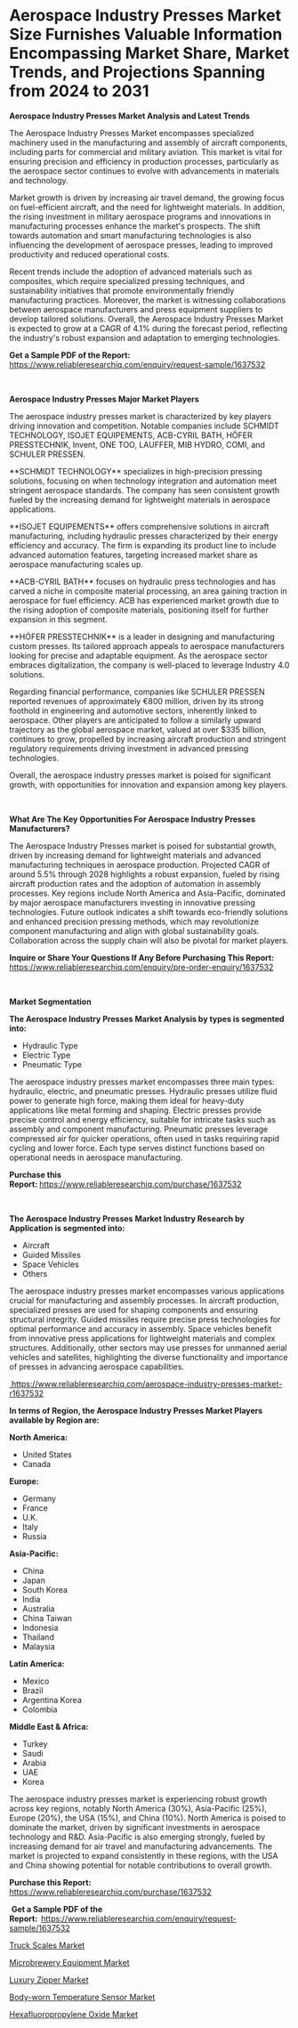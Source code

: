 <p><h1>Aerospace Industry Presses Market Size Furnishes Valuable Information Encompassing Market Share, Market Trends, and Projections Spanning from 2024 to 2031</h1></p><p><strong>Aerospace Industry Presses Market Analysis and Latest Trends</strong></p>
<p><p>The Aerospace Industry Presses Market encompasses specialized machinery used in the manufacturing and assembly of aircraft components, including parts for commercial and military aviation. This market is vital for ensuring precision and efficiency in production processes, particularly as the aerospace sector continues to evolve with advancements in materials and technology.</p><p>Market growth is driven by increasing air travel demand, the growing focus on fuel-efficient aircraft, and the need for lightweight materials. In addition, the rising investment in military aerospace programs and innovations in manufacturing processes enhance the market's prospects. The shift towards automation and smart manufacturing technologies is also influencing the development of aerospace presses, leading to improved productivity and reduced operational costs.</p><p>Recent trends include the adoption of advanced materials such as composites, which require specialized pressing techniques, and sustainability initiatives that promote environmentally friendly manufacturing practices. Moreover, the market is witnessing collaborations between aerospace manufacturers and press equipment suppliers to develop tailored solutions. Overall, the Aerospace Industry Presses Market is expected to grow at a CAGR of 4.1% during the forecast period, reflecting the industry's robust expansion and adaptation to emerging technologies.</p></p>
<p><strong>Get a Sample PDF of the Report:&nbsp;</strong> <a href="https://www.reliableresearchiq.com/enquiry/request-sample/1637532?utm_campaign=1137&utm_medium=2&utm_source=Github&utm_content=ia&utm_term=11102024&utm_id=aerospace-industry-presses">https://www.reliableresearchiq.com/enquiry/request-sample/1637532</a></p>
<p>&nbsp;</p>
<p><strong>Aerospace Industry Presses Major Market Players</strong></p>
<p><p>The aerospace industry presses market is characterized by key players driving innovation and competition. Notable companies include SCHMIDT TECHNOLOGY, ISOJET EQUIPEMENTS, ACB-CYRIL BATH, HÖFER PRESSTECHNIK, Invent, ONE TOO, LAUFFER, MIB HYDRO, COMI, and SCHULER PRESSEN.</p><p>**SCHMIDT TECHNOLOGY** specializes in high-precision pressing solutions, focusing on when technology integration and automation meet stringent aerospace standards. The company has seen consistent growth fueled by the increasing demand for lightweight materials in aerospace applications.</p><p>**ISOJET EQUIPEMENTS** offers comprehensive solutions in aircraft manufacturing, including hydraulic presses characterized by their energy efficiency and accuracy. The firm is expanding its product line to include advanced automation features, targeting increased market share as aerospace manufacturing scales up.</p><p>**ACB-CYRIL BATH** focuses on hydraulic press technologies and has carved a niche in composite material processing, an area gaining traction in aerospace for fuel efficiency. ACB has experienced market growth due to the rising adoption of composite materials, positioning itself for further expansion in this segment.</p><p>**HÖFER PRESSTECHNIK** is a leader in designing and manufacturing custom presses. Its tailored approach appeals to aerospace manufacturers looking for precise and adaptable equipment. As the aerospace sector embraces digitalization, the company is well-placed to leverage Industry 4.0 solutions.</p><p>Regarding financial performance, companies like SCHULER PRESSEN reported revenues of approximately €800 million, driven by its strong foothold in engineering and automotive sectors, inherently linked to aerospace. Other players are anticipated to follow a similarly upward trajectory as the global aerospace market, valued at over $335 billion, continues to grow, propelled by increasing aircraft production and stringent regulatory requirements driving investment in advanced pressing technologies. </p><p>Overall, the aerospace industry presses market is poised for significant growth, with opportunities for innovation and expansion among key players.</p></p>
<p>&nbsp;</p>
<p><strong>What Are The Key Opportunities For Aerospace Industry Presses Manufacturers?</strong></p>
<p><p>The Aerospace Industry Presses market is poised for substantial growth, driven by increasing demand for lightweight materials and advanced manufacturing techniques in aerospace production. Projected CAGR of around 5.5% through 2028 highlights a robust expansion, fueled by rising aircraft production rates and the adoption of automation in assembly processes. Key regions include North America and Asia-Pacific, dominated by major aerospace manufacturers investing in innovative pressing technologies. Future outlook indicates a shift towards eco-friendly solutions and enhanced precision pressing methods, which may revolutionize component manufacturing and align with global sustainability goals. Collaboration across the supply chain will also be pivotal for market players.</p></p>
<p><strong>Inquire or Share Your Questions If Any Before Purchasing This Report:</strong> <a href="https://www.reliableresearchiq.com/enquiry/pre-order-enquiry/1637532?utm_campaign=1137&utm_medium=2&utm_source=Github&utm_content=ia&utm_term=11102024&utm_id=aerospace-industry-presses">https://www.reliableresearchiq.com/enquiry/pre-order-enquiry/1637532</a></p>
<p>&nbsp;</p>
<p><strong>Market Segmentation</strong></p>
<p><strong>The Aerospace Industry Presses Market Analysis by types is segmented into:</strong></p>
<p><ul><li>Hydraulic Type</li><li>Electric Type</li><li>Pneumatic Type</li></ul></p>
<p><p>The aerospace industry presses market encompasses three main types: hydraulic, electric, and pneumatic presses. Hydraulic presses utilize fluid power to generate high force, making them ideal for heavy-duty applications like metal forming and shaping. Electric presses provide precise control and energy efficiency, suitable for intricate tasks such as assembly and component manufacturing. Pneumatic presses leverage compressed air for quicker operations, often used in tasks requiring rapid cycling and lower force. Each type serves distinct functions based on operational needs in aerospace manufacturing.</p></p>
<p><strong>Purchase this Report:&nbsp;</strong><a href="https://www.reliableresearchiq.com/purchase/1637532?utm_campaign=1137&utm_medium=2&utm_source=Github&utm_content=ia&utm_term=11102024&utm_id=aerospace-industry-presses">https://www.reliableresearchiq.com/purchase/1637532</a></p>
<p>&nbsp;</p>
<p><strong>The Aerospace Industry Presses Market Industry Research by Application is segmented into:</strong></p>
<p><ul><li>Aircraft</li><li>Guided Missiles</li><li>Space Vehicles</li><li>Others</li></ul></p>
<p><p>The aerospace industry presses market encompasses various applications crucial for manufacturing and assembly processes. In aircraft production, specialized presses are used for shaping components and ensuring structural integrity. Guided missiles require precise press technologies for optimal performance and accuracy in assembly. Space vehicles benefit from innovative press applications for lightweight materials and complex structures. Additionally, other sectors may use presses for unmanned aerial vehicles and satellites, highlighting the diverse functionality and importance of presses in advancing aerospace capabilities.</p></p>
<p><a href="https://www.reliableresearchiq.com/aerospace-industry-presses-market-r1637532?utm_campaign=1137&utm_medium=2&utm_source=Github&utm_content=ia&utm_term=11102024&utm_id=aerospace-industry-presses">&nbsp;https://www.reliableresearchiq.com/aerospace-industry-presses-market-r1637532</a></p>
<p><strong>In terms of Region, the Aerospace Industry Presses Market Players available by Region are:</strong></p>
<p>
    <p> <strong> North America: </strong>
        <ul>
            <li>United States</li>
            <li>Canada</li>
        </ul>
        </p> 
    <p> <strong> Europe: </strong>
        <ul>
            <li>Germany</li>
            <li>France</li>
            <li>U.K.</li>
            <li>Italy</li>
            <li>Russia</li>
        </ul>
        </p> 
    <p> <strong> Asia-Pacific: </strong>
        <ul>
            <li>China</li>
            <li>Japan</li>
            <li>South Korea</li>
            <li>India</li>
            <li>Australia</li>
            <li>China Taiwan</li>
            <li>Indonesia</li>
            <li>Thailand</li>
            <li>Malaysia</li>
        </ul>
        </p> 
    <p> <strong> Latin America: </strong>
        <ul>
            <li>Mexico</li>
            <li>Brazil</li>
            <li>Argentina Korea</li>
            <li>Colombia</li>
        </ul>
        </p> 
    <p> <strong> Middle East & Africa: </strong>
        <ul>
            <li>Turkey</li>
            <li>Saudi</li>
            <li>Arabia</li>
            <li>UAE</li>
            <li>Korea</li>
        </ul>
    </p>
    </p>
<p><p>The aerospace industry presses market is experiencing robust growth across key regions, notably North America (30%), Asia-Pacific (25%), Europe (20%), the USA (15%), and China (10%). North America is poised to dominate the market, driven by significant investments in aerospace technology and R&D. Asia-Pacific is also emerging strongly, fueled by increasing demand for air travel and manufacturing advancements. The market is projected to expand consistently in these regions, with the USA and China showing potential for notable contributions to overall growth.</p></p>
<p><strong>Purchase this Report: </strong><a href="https://www.reliableresearchiq.com/purchase/1637532?utm_campaign=1137&utm_medium=2&utm_source=Github&utm_content=ia&utm_term=11102024&utm_id=aerospace-industry-presses">https://www.reliableresearchiq.com/purchase/1637532</a></p>
<p>&nbsp;<strong>Get a Sample PDF of the Report:&nbsp;&nbsp;</strong><a href="https://www.reliableresearchiq.com/enquiry/request-sample/1637532?utm_campaign=1137&utm_medium=2&utm_source=Github&utm_content=ia&utm_term=11102024&utm_id=aerospace-industry-presses">https://www.reliableresearchiq.com/enquiry/request-sample/1637532</a></p>
<p><strong></strong></p>
<p><p><a href="https://issuu.com/reportprime-2/docs/truck-scales-market-size-2030.pptx_a87bdc506c88eb?utm_campaign=1137&utm_medium=2&utm_source=Github&utm_content=ia&utm_term=11102024&utm_id=aerospace-industry-presses">Truck Scales Market</a></p><p><a href="https://issuu.com/reportprime-2/docs/microbrewery-equipment-market-size-_635be9ddaf02e1?utm_campaign=1137&utm_medium=2&utm_source=Github&utm_content=ia&utm_term=11102024&utm_id=aerospace-industry-presses">Microbrewery Equipment Market</a></p><p><a href="https://github.com/lambertr3e8v/Market-Research-Report-List-1/blob/main/luxury-zipper-market.md?utm_campaign=1137&utm_medium=2&utm_source=Github&utm_content=ia&utm_term=11102024&utm_id=aerospace-industry-presses">Luxury Zipper Market</a></p><p><a href="https://github.com/CarolynWatkins697/Market-Research-Report-List-1/blob/main/body-worn-temperature-sensor-market.md?utm_campaign=1137&utm_medium=2&utm_source=Github&utm_content=ia&utm_term=11102024&utm_id=aerospace-industry-presses">Body-worn Temperature Sensor Market</a></p><p><a href="https://www.linkedin.com/pulse/hexafluoropropylene-oxide-market-size-share-trends-analysis-report-xfmke?utm_campaign=1137&utm_medium=2&utm_source=Github&utm_content=ia&utm_term=11102024&utm_id=aerospace-industry-presses">Hexafluoropropylene Oxide Market</a></p></p>
